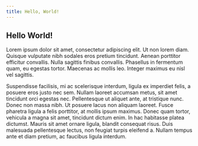 ```yaml
---
title: Hello, World!
---
```


## Hello World!

Lorem ipsum dolor sit amet, consectetur adipiscing elit. Ut non lorem diam. Quisque vulputate nibh sodales eros pretium
tincidunt. Aenean porttitor efficitur convallis. Nulla sagittis finibus convallis. Phasellus in fermentum quam, eu
egestas tortor. Maecenas ac mollis leo. Integer maximus eu nisl vel sagittis.

Suspendisse facilisis, mi ac scelerisque interdum, ligula ex imperdiet felis, a posuere eros justo nec sem. Nullam
laoreet accumsan metus, sit amet tincidunt orci egestas nec. Pellentesque ut aliquet ante, at tristique nunc. Donec non
massa nibh. Ut posuere lacus non aliquam laoreet. Fusce pharetra ligula a felis porttitor, at mollis ipsum maximus.
Donec quam tortor, vehicula a magna sit amet, tincidunt dictum enim. In hac habitasse platea dictumst. Mauris sit amet
ornare ligula, blandit consequat risus. Duis malesuada pellentesque lectus, non feugiat turpis eleifend a. Nullam tempus
ante et diam pretium, ac faucibus ligula interdum.
